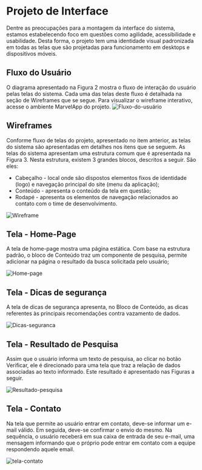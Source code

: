 
# Projeto de Interface
Dentre as preocupações para a montagem da interface do sistema, estamos estabelecendo foco em questões como agilidade, acessibilidade e usabilidade. Desta forma, o projeto tem uma identidade visual padronizada em todas as telas que são projetadas para funcionamento em desktops e dispositivos móveis.

## Fluxo do Usuário
O diagrama apresentado na Figura 2 mostra o fluxo de interação do usuário pelas telas do sistema. Cada uma das telas deste fluxo é detalhada na seção de Wireframes que se segue. Para visualizar o wireframe interativo, acesse o ambiente MarvelApp do projeto.
![Fluxo-do-usuário](https://user-images.githubusercontent.com/115049348/229243320-9258af3d-1fe6-4e33-8df0-92eec418b277.png)

## Wireframes
Conforme fluxo de telas do projeto, apresentado no item anterior, as telas do sistema são apresentadas em detalhes nos itens que se seguem. As telas do sistema apresentam uma estrutura comum que é apresentada na Figura 3. Nesta estrutura, existem 3 grandes blocos, descritos a seguir. São eles:
<ul><li>Cabeçalho - local onde são dispostos elementos fixos de identidade (logo) e navegação principal do site (menu da aplicação);
<li>Conteúdo - apresenta o conteúdo da tela em questão;
<li>Rodapé - apresenta os elementos de navegação relacionados ao contato com o time de desenvolvimento.</ul>

![Wireframe](https://user-images.githubusercontent.com/115049348/229244145-aa83bdaf-80c4-4f2d-b677-37318e04992d.png)


## Tela - Home-Page
A tela de home-page mostra uma página estática. Com base na estrutura padrão, o bloco de Conteúdo traz um componente de pesquisa, permite adicionar na página o resultado da busca solicitada pelo usuário;

![Home-page](https://user-images.githubusercontent.com/115049348/229243765-67701915-47c4-4760-975e-9292a2ed5a58.png)

## Tela - Dicas de segurança
A tela de dicas de segurança apresenta, no Bloco de Conteúdo, as dicas referentes às principais recomendações contra vazamento de dados.

![Dicas-seguranca](https://user-images.githubusercontent.com/115049348/229243815-afc1723b-daf6-4772-a737-c7ee11609252.png)

## Tela - Resultado de Pesquisa
Assim que o usuário informa um texto de pesquisa, ao clicar no botão Verificar, ele é direcionado para uma tela que traz a relação de dados associadas ao texto informado. Este resultado é apresentado nas Figuras a seguir.

![Resultado-pesquisa](https://user-images.githubusercontent.com/115049348/229243930-4810fde1-b70d-4d46-86cc-f424ac3f59e5.png)

## Tela - Contato
Na tela que permite ao usuário entrar em contato, deve-se informar um e-mail válido. Em seguida, deve-se confirmar o envio do mesmo. Na sequência, o usuário receberá em sua caixa de entrada de seu e-mail, uma mensagem informando que o próprio pode entrar em contato com a equipe respondendo aquele email.

![tela-contato](https://user-images.githubusercontent.com/115049348/229243989-fd36786d-c8e3-4343-b159-4ed402a3d280.png)


